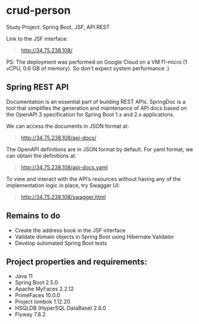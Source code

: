 # crud-person
Study Project: Spring Boot, JSF, API REST

Link to the JSF interface:
> http://34.75.238.108/

PS: The deployment was performed on Google Cloud on a VM f1-micro (1 vCPU, 0.6 GB of memory). So don't expect system performance :)

## Spring REST API

Documentation is an essential part of building REST APIs.  SpringDoc is a tool that simplifies the generation and maintenance of API docs based on the OpenAPI 3 specification for Spring Boot 1.x and 2.x applications.

We can access the documents in JSON format at:
> http://34.75.238.108/api-docs/

The OpenAPI definitions are in JSON format by default. For yaml format, we can obtain the definitions at:
> http://34.75.238.108/api-docs.yaml

To view and interact with the API’s resources without having any of the implementation logic in place, try Swagger UI:
> http://34.75.238.108/swagger.html

## Remains to do
* Create the address book in the JSF interface
* Validate domain objects in Spring Boot using Hibernate Validator
* Develop automated Spring Boot tests

## Project properties and requirements: 
* Java 11
* Spring Boot 2.5.0
* Apache MyFaces 2.2.12
* PrimeFaces 10.0.0
* Project lombok 1.12.20
* HSQLDB (HyperSQL DataBase) 2.6.0
* Flyway 7.8.2
